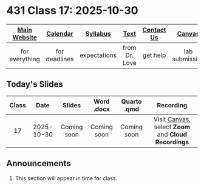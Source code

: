 # 431 Class 17: 2025-10-30

[Main Website](https://thomaselove.github.io/431-2025/) | [Calendar](https://thomaselove.github.io/431-2025/calendar.html) | [Syllabus](https://thomaselove.github.io/431-syllabus-2025/) | [Text](https://thomaselove.github.io/431-book/) | [Contact Us](https://thomaselove.github.io/431-2025/contact.html) | [Canvas](https://canvas.case.edu) | [Data and Code](https://github.com/THOMASELOVE/431-data)
:-----------: | :--------------: | :----------: | :---------: | :-------------: | :-----------: | :------------:
for everything | for deadlines | expectations | from Dr. Love | get help | lab submission | for downloads

## Today's Slides

Class | Date | Slides | Word .docx | Quarto .qmd | Recording
:---: | :--------: | :------: | :------: | :------: | :-------------:
17 | 2025-10-30 | Coming soon | Coming soon | Coming soon | Visit [Canvas](https://canvas.case.edu/), select **Zoom** and **Cloud Recordings**

<!-- 

17 | 2025-10-30 | **[Slides 17](https://thomaselove.github.io/431-slides-2025/class17.html)** | **[Word 17](https://thomaselove.github.io/431-slides-2025/class17w.docx)** | **[Code 17](https://github.com/THOMASELOVE/431-slides-2025/blob/main/class17.qmd)** | Visit [Canvas](https://canvas.case.edu/), select **Zoom** and **Cloud Recordings**

-->

## Announcements

1. This section will appear in time for class. 

